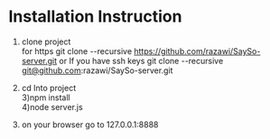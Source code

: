 
# Installation Instruction
1) clone project  
for https
  git clone --recursive https://github.com/razawi/SaySo-server.git
or If you have ssh keys
  git clone --recursive git@github.com:razawi/SaySo-server.git
  
2) cd Into project  
3)npm install  
4)node server.js  
5) on your browser go to 127.0.0.1:8888  


